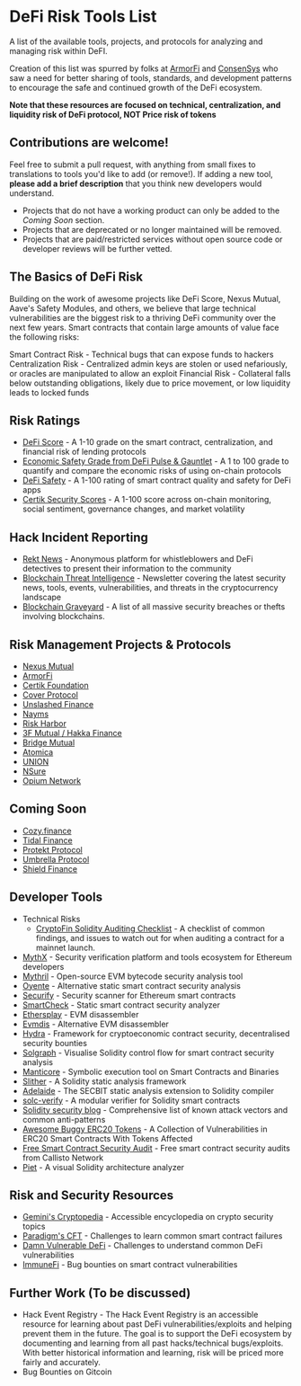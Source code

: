 # DeFi Risk Tools List
A list of the available tools, projects, and protocols for analyzing and managing risk within DeFI.

Creation of this list was spurred by folks at [ArmorFi](https://armor.fi/) and [ConsenSys](https://consensys.net/) who saw a need for better sharing of tools, standards, and development patterns to encourage the safe and continued growth of the DeFi ecosystem.

**Note that these resources are focused on technical, centralization, and liquidity risk of DeFi protocol, NOT Price risk of tokens**

## Contributions are welcome!
Feel free to submit a pull request, with anything from small fixes to translations to tools you'd like to add (or remove!). If adding a new tool, **please add a brief description** that you think new developers would understand.
* Projects that do not have a working product can only be added to the *Coming Soon* section.
* Projects that are deprecated or no longer maintained will be removed.
* Projects that are paid/restricted services without open source code or developer reviews will be further vetted.

## The Basics of DeFi Risk
Building on the work of awesome projects like DeFi Score, Nexus Mutual, Aave's Safety Modules, and others, we believe that large technical vulnerabilities are the biggest risk to a thriving DeFi community over the next few years. Smart contracts that contain large amounts of value face the following risks:

Smart Contract Risk - Technical bugs that can expose funds to hackers
Centralization Risk - Centralized admin keys are stolen or used nefariously, or oracles are manipulated to allow an exploit
Financial Risk - Collateral falls below outstanding obligations, likely due to price movement, or low liquidity leads to locked funds

## Risk Ratings
* [DeFi Score](https://defiscore.io/) - A 1-10 grade on the smart contract, centralization, and financial risk of lending protocols
* [Economic Safety Grade from DeFi Pulse & Gauntlet](https://defipulse.com/blog/introducing-the-defi-pulse-economic-safety-grade/) - A 1 to 100 grade to quantify and compare the economic risks of using on-chain protocols
* [DeFi Safety](https://defisafety.com/) - A 1-100 rating of smart contract quality and safety for DeFi apps
* [Certik Security Scores](https://www.certik.org/) - A 1-100 score across on-chain monitoring, social sentiment, governance changes, and market volatility

## Hack Incident Reporting
* [Rekt News](https://www.rekt.news/) - Anonymous platform for whistleblowers and DeFi detectives to present their information to the community
* [Blockchain Threat Intelligence](https://blockthreat.substack.com/) - Newsletter covering the latest security news, tools, events, vulnerabilities, and threats in the cryptocurrency landscape
* [Blockchain Graveyard](https://magoo.github.io/Blockchain-Graveyard/) - A list of all massive security breaches or thefts involving blockchains.

## Risk Management Projects & Protocols
* [Nexus Mutual](https://nexusmutual.io/)
* [ArmorFi](https://armor.fi/)
* [Certik Foundation](https://shield.certik.foundation/)
* [Cover Protocol](https://www.coverprotocol.com/)
* [Unslashed Finance](https://unslashed.finance)
* [Nayms](https://nayms.io/)
* [Risk Harbor](https://www.riskharbor.com/)
* [3F Mutual / Hakka Finance](https://3fmutual.com/)
* [Bridge Mutual](https://www.bridgemutual.io)
* [Atomica](https://atomica.org/)
* [UNION](https://www.unn.finance)
* [NSure](https://nsure.network/#/)
* [Opium Network](https://opium.finance/)

## Coming Soon
* [Cozy.finance](https://cozy.finance/)
* [Tidal Finance](https://tidal.finance/)
* [Protekt Protocol](https://www.protektprotocol.com/)
* [Umbrella Protocol](https://medium.com/yam-finance/introducing-the-umbrella-protocol-by-yam-e89109548c6d)
* [Shield Finance](https://shieldfinance.net/)

## Developer Tools
* Technical Risks
  * [CryptoFin Solidity Auditing Checklist](https://github.com/cryptofinlabs/audit-checklist) - A checklist of common findings, and issues to watch out for when auditing a contract for a mainnet launch.
* [MythX](https://mythx.io/) - Security verification platform and tools ecosystem for Ethereum developers
* [Mythril](https://github.com/ConsenSys/mythril) - Open-source EVM bytecode security analysis tool
* [Oyente](https://github.com/melonproject/oyente) - Alternative static smart contract security analysis
* [Securify](https://securify.chainsecurity.com/) - Security scanner for Ethereum smart contracts
* [SmartCheck](https://tool.smartdec.net/) - Static smart contract security analyzer
* [Ethersplay](https://github.com/crytic/ethersplay) - EVM disassembler
* [Evmdis](https://github.com/Arachnid/evmdis) - Alternative EVM disassembler
* [Hydra](https://github.com/IC3Hydra/Hydra) - Framework for cryptoeconomic contract security, decentralised security bounties
* [Solgraph](https://github.com/raineorshine/solgraph) - Visualise Solidity control flow for smart contract security analysis
* [Manticore](https://github.com/trailofbits/manticore) - Symbolic execution tool on Smart Contracts and Binaries
* [Slither](https://github.com/crytic/slither) - A Solidity static analysis framework
* [Adelaide](https://github.com/sec-bit/adelaide) - The SECBIT static analysis extension to Solidity compiler
* [solc-verify](https://github.com/SRI-CSL/solidity/) - A modular verifier for Solidity smart contracts
* [Solidity security blog](https://github.com/sigp/solidity-security-blog) - Comprehensive list of known attack vectors and common anti-patterns
* [Awesome Buggy ERC20 Tokens](https://github.com/sec-bit/awesome-buggy-erc20-tokens) - A Collection of Vulnerabilities in ERC20 Smart Contracts With Tokens Affected
* [Free Smart Contract Security Audit](https://callisto.network/smart-contract-audit/) - Free smart contract security audits from Callisto Network
* [Piet](https://piet.slock.it) - A visual Solidity architecture analyzer

## Risk and Security Resources
* [Gemini's Cryptopedia](https://www.gemini.com/cryptopedia/explore#security) - Accessible encyclopedia on crypto security topics
* [Paradigm's CFT](https://ctf.paradigm.xyz/) - Challenges to learn common smart contract failures
* [Damn Vulnerable DeFi](https://www.damnvulnerabledefi.xyz/) - Challenges to understand common DeFi vulnerabilities
* [ImmuneFi](https://immunefi.com/) - Bug bounties on smart contract vulnerabilities

## Further Work (To be discussed)
* Hack Event Registry - The Hack Event Registry is an accessible resource for learning about past DeFi vulnerabilities/exploits and helping prevent them in the future. The goal is to support the DeFi ecosystem by documenting and learning from all past hacks/technical bugs/exploits. With better historical information and learning, risk will be priced more fairly and accurately.
* Bug Bounties on Gitcoin 

